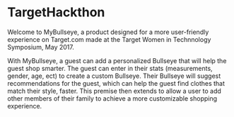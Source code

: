 # TargetHackthon

Welcome to MyBullseye, a product designed for a more user-friendly experience on Target.com made at the Target Women in Technnology Symposium, May 2017.

With MyBullseye, a guest can add a personalized Bullseye that will help the guest shop smarter. The guest can enter in their stats (measurements, gender, age, ect) to create a custom Bullseye. Their Bullseye will suggest recommendations for the guest, which can help the guest find clothes that match their style, faster. 
This premise then extends to allow a user to add other members of their family to achieve a more customizable shopping experience.
